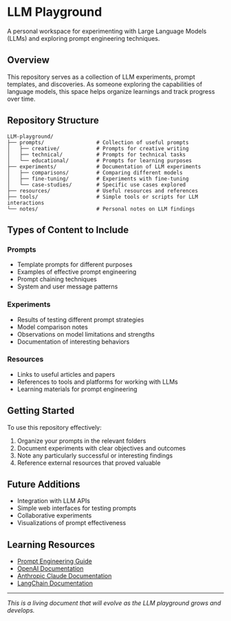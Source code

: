 # LLM Playground

A personal workspace for experimenting with Large Language Models (LLMs) and exploring prompt engineering techniques.

## Overview

This repository serves as a collection of LLM experiments, prompt templates, and discoveries. As someone exploring the capabilities of language models, this space helps organize learnings and track progress over time.

## Repository Structure

```
LLM-playground/
├── prompts/                 # Collection of useful prompts
│   ├── creative/            # Prompts for creative writing
│   ├── technical/           # Prompts for technical tasks
│   └── educational/         # Prompts for learning purposes
├── experiments/             # Documentation of LLM experiments
│   ├── comparisons/         # Comparing different models
│   ├── fine-tuning/         # Experiments with fine-tuning
│   └── case-studies/        # Specific use cases explored
├── resources/               # Useful resources and references
├── tools/                   # Simple tools or scripts for LLM interactions
└── notes/                   # Personal notes on LLM findings
```

## Types of Content to Include

### Prompts
- Template prompts for different purposes
- Examples of effective prompt engineering
- Prompt chaining techniques
- System and user message patterns

### Experiments
- Results of testing different prompt strategies
- Model comparison notes
- Observations on model limitations and strengths
- Documentation of interesting behaviors

### Resources
- Links to useful articles and papers
- References to tools and platforms for working with LLMs
- Learning materials for prompt engineering

## Getting Started

To use this repository effectively:

1. Organize your prompts in the relevant folders
2. Document experiments with clear objectives and outcomes
3. Note any particularly successful or interesting findings
4. Reference external resources that proved valuable

## Future Additions

- Integration with LLM APIs
- Simple web interfaces for testing prompts
- Collaborative experiments
- Visualizations of prompt effectiveness

## Learning Resources

- [Prompt Engineering Guide](https://www.promptingguide.ai/)
- [OpenAI Documentation](https://platform.openai.com/docs/introduction)
- [Anthropic Claude Documentation](https://docs.anthropic.com/claude/docs)
- [LangChain Documentation](https://python.langchain.com/docs/get_started/introduction)

---

*This is a living document that will evolve as the LLM playground grows and develops.*

